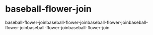 # baseball-flower-join
baseball-flower-joinbaseball-flower-joinbaseball-flower-joinbaseball-flower-joinbaseball-flower-joinbaseball-flower-join
